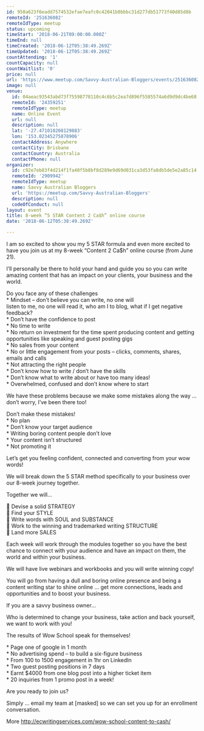 ```yaml
---
id: 950a623f6eadd7574532efae7eafc0c42041b0bbbc31d277db51773f40d85d8b
remoteId: '251636082'
remoteIdType: meetup
status: upcoming
timeStart: '2018-06-21T09:00:00.000Z'
timeEnd: null
timeCreated: '2018-06-12T05:38:49.269Z'
timeUpdated: '2018-06-12T05:38:49.269Z'
countAttending: '1'
countCapacity: null
countWaitlist: '0'
price: null
url: 'https://www.meetup.com/Savvy-Australian-Bloggers/events/251636082/'
image: null
venue:
  id: 04aeac93543abd73f75598778110c4c6b5c2ea7d896f5585574a6d9d9dc4be68
  remoteId: '24359251'
  remoteIdType: meetup
  name: Online Event
  url: null
  description: null
  lat: '-27.471010208129883'
  lon: '153.02345275878906'
  contactAddress: Anywhere
  contactCity: Brisbane
  contactCountry: Australia
  contactPhone: null
organizer:
  id: c92e7eb83f4d214f1fa40f5b8bf8d289e9d69d031ca3d53fa8db5de5e2a85c14
  remoteId: '2909942'
  remoteIdType: meetup
  name: Savvy Australian Bloggers
  url: 'https://meetup.com/Savvy-Australian-Bloggers'
  description: null
  codeOfConduct: null
layout: event
title: 8-week “5 STAR Content 2 Ca$h” online course
date: '2018-06-12T05:38:49.269Z'

---
```

<p>I am so excited to show you my 5 STAR formula and even more excited to have you join us at my 8-week “Content 2 Ca$h” online course (from June 21).</p> <p>I’ll personally be there to hold your hand and guide you so you can write amazing content that has an impact on your clients, your business and the world.</p> <p>Do you face any of these challenges<br/>* Mindset – don’t believe you can write, no one will<br/>listen to me, no one will read it, who am I to blog, what if I get negative feedback?<br/>* Don’t have the confidence to post<br/>* No time to write<br/>* No return on investment for the time spent producing content and getting opportunities like speaking and guest posting gigs<br/>* No sales from your content<br/>* No or little engagement from your posts – clicks, comments, shares, emails and calls<br/>* Not attracting the right people<br/>* Don’t know how to write / don’t have the skills<br/>* Don’t know what to write about or have too many ideas!<br/>* Overwhelmed, confused and don’t know where to start</p> <p>We have these problems because we make some mistakes along the way … don’t worry, I’ve been there too!</p> <p>Don’t make these mistakes!<br/>* No plan<br/>* Don’t know your target audience<br/>* Writing boring content people don’t love<br/>* Your content isn’t structured<br/>* Not promoting it</p> <p>Let’s get you feeling confident, connected and converting from your wow words!</p> <p>We will break down the 5 STAR method specifically to your business over our 8-week journey together.</p> <p>Together we will…</p> <p>🌟 Devise a solid STRATEGY<br/>🌟 Find your STYLE<br/>🌟 Write words with SOUL and SUBSTANCE<br/>🌟 Work to the winning and trademarked writing STRUCTURE<br/>🌟 Land more SALES</p> <p>Each week will work through the modules together so you have the best chance to connect with your audience and have an impact on them, the world and within your business.</p> <p>We will have live webinars and workbooks and you will write winning copy!</p> <p>You will go from having a dull and boring online presence and being a content writing star to shine online … get more connections, leads and opportunities and to boost your business.</p> <p>If you are a savvy business owner…</p> <p>Who is determined to change your business, take action and back yourself, we want to work with you!</p> <p>The results of Wow School speak for themselves!</p> <p>* Page one of google in 1 month<br/>* No advertising spend – to build a six-figure business<br/>* From 100 to 1500 engagement in 1hr on LinkedIn<br/>* Two guest posting positions in 7 days<br/>* Earnt $4000 from one blog post into a higher ticket item<br/>* 20 inquiries from 1 promo post in a week!</p> <p>Are you ready to join us?</p> <p>Simply … email my team at [masked] so we can set you up for an enrollment conversation.</p> <p>More <a href="http://ecwritingservices.com/wow-school-content-to-cash/" class="linkified">http://ecwritingservices.com/wow-school-content-to-cash/</a></p>
